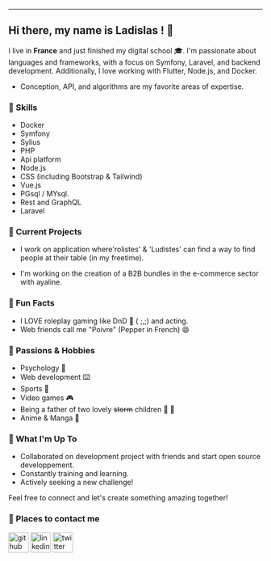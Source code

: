 
______________________________________________________________________________________________________________________________________________________________________________________ 


## Hi there, my name is __Ladislas__ ! :gift: ##
  

I live in **France** and just finished my digital school :mortar_board:.  I'm passionate about languages and frameworks, with a focus on Symfony, Laravel, and backend development. 
Additionally, I love working with Flutter, Node.js, and Docker.

- Conception, API, and algorithms are my favorite areas of expertise.

### 🚀 Skills

- Docker
- Symfony
- Sylius
- PHP
- Api platform
- Node.js
- CSS (including Bootstrap & Tailwind)
- Vue.js
- PGsql / MYsql.
- Rest and GraphQL
- Laravel

### 🌱 Current Projects

- I work on application where'rolistes' & 'Ludistes' can find a way to find people at their table (in my freetime).
  
- I'm working on the creation of a B2B bundles in the e-commerce sector with ayaline.

### 👯 Fun Facts

- I LOVE roleplay gaming like DnD 🐉 ( ;,;) and acting.
- Web friends call me "Poivre" (Pepper in French) 😄
  
### 🌈 Passions & Hobbies

- Psychology 🧠
- Web development ⌨️
- Sports 🥅
- Video games 🎮
- Being a father of two lovely ~~storm~~ children 👧 👧
- Anime & Manga 📖

### 🧐 What I'm Up To

- Collaborated on development project with friends and start open source developpement.
- Constantly training and learning.
- Actively seeking a new challenge!

Feel free to connect and let's create something amazing together!

### 📇 Places to contact me 

[<img src='https://cdn.jsdelivr.net/npm/simple-icons@3.0.1/icons/github.svg' alt='github' height='40'>](https://github.com/Marchandladislas) 
[<img src='https://cdn.jsdelivr.net/npm/simple-icons@3.0.1/icons/linkedin.svg' alt='linkedin' height='40'>](https://www.linkedin.com/in/ladislas-marchand//) [<img src='https://cdn.jsdelivr.net/npm/simple-icons@3.0.1/icons/twitter.svg' alt='twitter' height='40'>](https://twitter.com/Marchandlad)  





